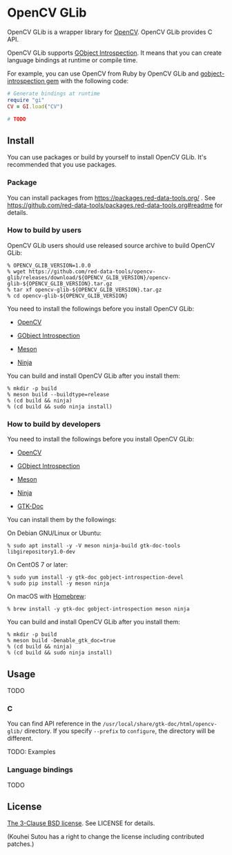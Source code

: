 # OpenCV GLib

OpenCV GLib is a wrapper library for [OpenCV][opencv]. OpenCV GLib
provides C API.

OpenCV GLib supports [GObject Introspection][gobject-introspection].
It means that you can create language bindings at runtime or compile
time.

For example, you can use OpenCV from Ruby by OpenCV GLib and
[gobject-introspection gem][gobject-introspection-gem] with the
following code:

```ruby
# Generate bindings at runtime
require "gi"
CV = GI.load("CV")

# TODO
```

## Install

You can use packages or build by yourself to install OpenCV GLib. It's
recommended that you use packages.

### Package

You can install packages from https://packages.red-data-tools.org/ .
See
https://github.com/red-data-tools/packages.red-data-tools.org#readme
for details.

### How to build by users

OpenCV GLib users should use released source archive to build OpenCV
GLib:

```console
% OPENCV_GLIB_VERSION=1.0.0
% wget https://github.com/red-data-tools/opencv-glib/releases/download/${OPENCV_GLIB_VERSION}/opencv-glib-${OPENCV_GLIB_VERSION}.tar.gz
% tar xf opencv-glib-${OPENCV_GLIB_VERSION}.tar.gz
% cd opencv-glib-${OPENCV_GLIB_VERSION}
```

You need to install the followings before you install OpenCV GLib:

  * [OpenCV][opencv]

  * [GObject Introspection][gobject-introspection]

  * [Meson][meson]

  * [Ninja][ninja]

You can build and install OpenCV GLib after you install them:

```console
% mkdir -p build
% meson build --buildtype=release
% (cd build && ninja)
% (cd build && sudo ninja install)
```

### How to build by developers

You need to install the followings before you install OpenCV GLib:

  * [OpenCV][opencv]

  * [GObject Introspection][gobject-introspection]

  * [Meson][meson]

  * [Ninja][ninja]

  * [GTK-Doc][gtk-doc]

You can install them by the followings:

On Debian GNU/Linux or Ubuntu:

```text
% sudo apt install -y -V meson ninja-build gtk-doc-tools libgirepository1.0-dev
```

On CentOS 7 or later:

```text
% sudo yum install -y gtk-doc gobject-introspection-devel
% sudo pip install -y meson ninja
```

On macOS with [Homebrew][homebrew]:

```text
% brew install -y gtk-doc gobject-introspection meson ninja
```

You can build and install OpenCV GLib after you install them:

```console
% mkdir -p build
% meson build -Denable_gtk_doc=true
% (cd build && ninja)
% (cd build && sudo ninja install)
```

## Usage

TODO

### C

You can find API reference in the
`/usr/local/share/gtk-doc/html/opencv-glib/` directory. If you
specify `--prefix` to `configure`, the directory will be different.

TODO: Examples

### Language bindings

TODO

## License

[The 3-Clause BSD license][bsd-3-clause]. See LICENSE for details.

(Kouhei Sutou has a right to change the license including contributed
patches.)

[opencv]:https://opencv.org/

[gobject-introspection]:https://wiki.gnome.org/Projects/GObjectIntrospection

[gobject-introspection-gem]:https://rubygems.org/gems/gobject-introspection

[meson]:http://mesonbuild.com/

[ninja]:https://ninja-build.org/

[gtk-doc]:https://www.gtk.org/gtk-doc/

[homebrew]:https://brew.sh/

[bsd-3-clause]:https://opensource.org/licenses/BSD-3-Clause
